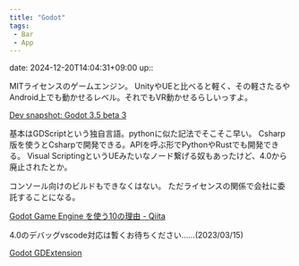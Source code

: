 ```yaml
---
title: "Godot"
tags:
 - Bar
 - App
---
```


date: 2024-12-20T14:04:31+09:00
up:: 

MITライセンスのゲームエンジン。
UnityやUEと比べると軽く、その軽さたるやAndroid上でも動かせるレベル。それでもVR動かせるらしいっすよ。

[Dev snapshot: Godot 3.5 beta 3](https://godotengine.org/article/dev-snapshot-godot-3-5-beta-3/)

基本はGDScriptという独自言語。pythonに似た記法でそこそこ早い。
Csharp版を使うとCsharpで開発できる。APIを呼ぶ形でPythonやRustでも開発できる。
Visual ScriptingというUEみたいなノード繋げる奴もあったけど、4.0から廃止されたとか。

コンソール向けのビルドもできなくはない。
ただライセンスの関係で会社に委託することになる。

[Godot Game Engine を使う10の理由 - Qiita](https://qiita.com/harumaxy/items/85930db188c8ca43bac8)

4.0のデバッグvscode対応は暫くお待ちください……(2023/03/15)

[Godot GDExtension](../../Info/Godot%20GDExtension.md)